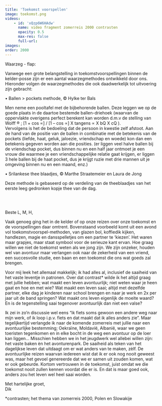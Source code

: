 ```yaml
---
title: 'Toekomst voorspellen'
image: toekomst.png
videos:
    - id: 'xQzp6W6HAdw'
      name: video fragment zomerreis 2000 contrasten
      opacity: 0.5
      max-res: false
      full-url: 
images:
order: 2000
---
```


Waarzeg - flap:

Vanwege een grote belangstelling in toekomstvoorspellingen binnen de kelder-posse zijn er een aantal waarzegmethodes ontwikkeld door ons. Hieronder volgen de waarzegmethodes die ook daadwerkelijk tot uitvoering zijn gebracht:

•	Ballen > pockets methode, © Hylke ter Bals

Men neme een pooltafel met de bijbehorende ballen. Deze leggen we op de goede plaats in de daartoe bestemde ballen-driehoek (waarvan de oppervlakte overigens perfect berekent kan worden d.m.v de stelling van Wolff ® ; [1 + cos ∝] / [1 – cos ∝] X tangens ∝ X bQ X cQ ).  
Vervolgens is het de bedoeling dat de persoon in kwestie zelf afstoot. Aan de hand van de positie van de ballen in combinatie met de betekenis van de pockets (liefde, haat, geluk, jaloezie, vriendschap en woede) kon dan een betekenis gegeven worden aan die posities. (er liggen veel halve ballen bij de vriendschap pocket, dus binnen nu en een half jaar ontmoet je een vrouw die waarmee je een vriendschappelijke relatie gaat krijgen, er liggen 3 hele ballen bij de haat pocket, dus je krijgt ruzie met drie mannen uit je omgeving binnen nu en een maand, enz.) 


•	Srilankese thee blaadjes, © Marthe Straatemeier en Laura de Jong

Deze methode is gebaseerd op de verdeling van de theeblaadjes van het eerste leeg gedronken kopje thee van de dag. 

<br/>
<br/>

Beste L, M, H,

Vaak genoeg ging het in de kelder of op onze reizen over onze toekomst en de voorspellingen daar omtrent. Bovenstaand voorbeeld komt uit een avond vol toekomstvoorspel-methoden, van glazen bol, koffiedik kijken, handlezen, magie en dansspelletjes om een partner te ‘kiezen’. Het waren maar grapjes, maar staat symbool voor de serieuze kant ervan. Hoe graag willen we niet de toekomst weten als we jong zijn. We zijn onzeker, houden wel van avontuur maar verlangen ook naar de zekerheid van een vriend, een succesvolle studie, een baan en een toekomst die ons wat goeds zal brengen. 

Voor mij leek het allemaal makkelijk; ik had alles al, inclusief de saaiheid van het vaste leventje in patronen. Over dat contrast* wilde ik het altijd graag met jullie hebben; wat maakt een leven avontuurlijk; niet weten waar je heen gaat en hoe en met wie? Wat maakt een leven saai; altijd met dezelfde partner, elke dag je kinderen naar school brengen en naar je werk en 2x per jaar uit de band springen? Wat maakt ons leven eigenlijk de moeite waard? En is de tegenstelling saai tegenover avontuurlijk dan niet een valse? 

Ik zei in zo’n discussie wel eens “ik fiets soms gewoon een andere weg naar mijn werk, of ik loop i.p.v. fiets en dat maakt dat ik alles anders zie”. Maar tegelijkertijd verlangde ik naar de komende zomerreis met jullie naar een avontuurlijke bestemming; Oekraïne, Moldavië, Albanië, waar we geen toeristen tegenkomen en in elke bocht in de weg een avontuur op de loer kan liggen… 
Misschien hebben we in het jeugdwerk wel allebei willen zijn: het vaste baken èn het avonturenpark. De saaiheid als teken van het dagelijkse leven dat uitdaagt om er wat anders van te maken, zèlf. De avontuurlijke reizen waarvan iedereen wist dat ik er ook nog nooit geweest was, maar het gevoel genereerde dat we er samen uit zouden komen, wat er ook gebeurde. Kortom vertrouwen in de toekomst, juist omdat we die toekomst nooit zullen kennen voordat die er is. En dat is maar goed ook, anders zou het leven wel heel saai worden.

Met hartelijke groet,<br/>
Dik

*contrasten; het thema van zomerreis 2000, Polen en Slowakije
